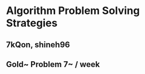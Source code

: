 Algorithm Problem Solving Strategies
=========================

## 7kQon, shineh96

## Gold~ Problem 7~ / week